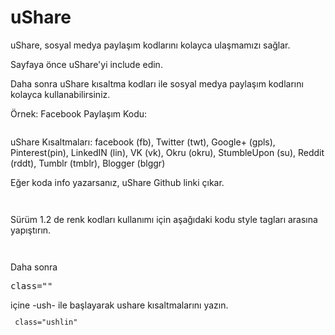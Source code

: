 # uShare
uShare, sosyal medya paylaşım kodlarını kolayca ulaşmamızı sağlar.


Sayfaya önce uShare'yi include edin.

Daha sonra uShare kısaltma kodları ile sosyal medya paylaşım kodlarını kolayca kullanabilirsiniz.

Örnek:
Facebook Paylaşım Kodu:
<code><pre><?php echo ushare("fb"); ?></pre></code>

uShare Kısaltmaları:
facebook (fb), Twitter (twt), Google+ (gpls), Pinterest(pin), LinkedIN (lin), VK (vk), Okru (okru), StumbleUpon (su), Reddit (rddt), Tumblr (tmblr), Blogger (blggr)

Eğer koda info yazarsanız, uShare Github linki çıkar.
<code><pre> <?php echo ushare("i.n.f.o"); ?>  </pre></code>

Sürüm 1.2 de renk kodları kullanımı için aşağıdaki kodu style tagları arasına yapıştırın.
<code><pre> <?php echo $ushstyle; ?>  </pre></code>
Daha sonra <pre>class=""</pre> içine 
-ush- ile başlayarak ushare kısaltmalarını yazın.
<code><pre> class="ushlin"  </pre></code>
